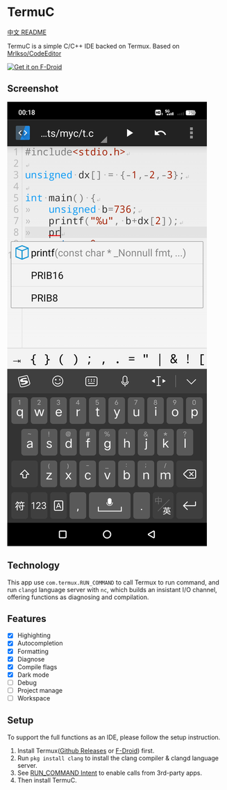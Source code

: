 # TermuC

[中文 README](./README_zh.md)

TermuC is a simple C/C++ IDE backed on Termux. Based on [MrIkso/CodeEditor](//github.com/MrIkso/CodeEditor)

[<img src="https://fdroid.gitlab.io/artwork/badge/get-it-on.png"
    alt="Get it on F-Droid"
    height="80">](https://f-droid.org/packages/cn.rbc.termuc)

## Screenshot

![1](fastlane/metadata/android/en-US/images/phoneScreenshots/1.jpg)

## Technology

This app use `com.termux.RUN_COMMAND` to call Termux to run command, and run `clangd` language server with `nc`, which builds an insistant I/O channel, offering functions as diagnosing and compilation.

## Features

- [x] Highighting
- [x] Autocompletion
- [x] Formatting
- [x] Diagnose
- [x] Compile flags
- [x] Dark mode
- [ ] Debug
- [ ] Project manage
- [ ] Workspace

## Setup

To support the full functions as an IDE, please follow the setup instruction.

1. Install Termux([Github Releases](https://github.com/termux/termux-app/releases) or [F-Droid](https://f-droid.org/packages/com.termux)) first.
2. Run `pkg install clang` to install the clang compiler & clangd language server.
3. See [RUN_COMMAND Intent](https://github.com/termux/termux-app/wiki/RUN_COMMAND-Intent#setup-instructions) to enable calls from 3rd-party apps.
4. Then install TermuC.